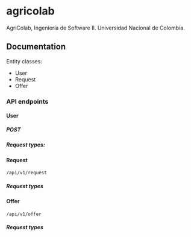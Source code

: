 # agricolab
AgriColab, Ingeniería de Software II. Universidad Nacional de Colombia.


## Documentation

Entity classes:
- User
- Request
- Offer


### API endpoints
#### User
##### POST 

##### Request types:



#### Request
```
/api/v1/request
```
##### Request types

#### Offer
```
/api/v1/offer
```
##### Request types